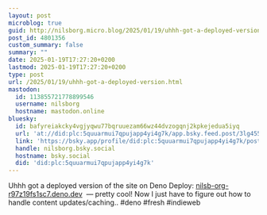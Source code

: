 ```yaml
---
layout: post
microblog: true
guid: http://nilsborg.micro.blog/2025/01/19/uhhh-got-a-deployed-version.html
post_id: 4801356
custom_summary: false
summary: ""
date: 2025-01-19T17:27:20+0200
lastmod: 2025-01-19T17:27:20+0200
type: post
url: /2025/01/19/uhhh-got-a-deployed-version.html
mastodon:
  id: 113855721778899546
  username: nilsborg
  hostname: mastodon.online
bluesky:
  id: bafyreiakcky4vgjyqwu77bqruuezam66wz44dvzogqnj2kpkejedua5iyq
  url: 'at://did:plc:5quuarmui7qpujapp4yi4g7k/app.bsky.feed.post/3lg455wjjoi2k'
  link: 'https://bsky.app/profile/did:plc:5quuarmui7qpujapp4yi4g7k/post/3lg455wjjoi2k'
  handle: nilsborg.bsky.social
  hostname: bsky.social
  did: 'did:plc:5quuarmui7qpujapp4yi4g7k'
---
```

Uhhh got a deployed version of the site on Deno Deploy: [nilsb-org-r97z19fs1sc7.deno.dev](https://nilsb-org-r97z19fs1sc7.deno.dev)  — pretty cool!
Now I just have to figure out how to handle content updates/caching.. #deno #fresh #indieweb

